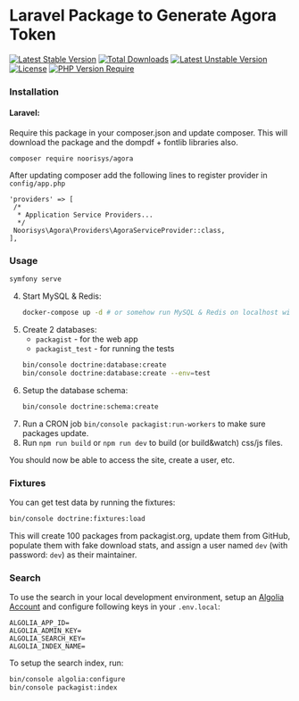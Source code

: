 # Laravel Package to Generate Agora Token

[![Latest Stable Version](http://poser.pugx.org/phpunit/phpunit/v)](https://packagist.org/packages/phpunit/phpunit) [![Total Downloads](http://poser.pugx.org/phpunit/phpunit/downloads)](https://packagist.org/packages/phpunit/phpunit) [![Latest Unstable Version](http://poser.pugx.org/phpunit/phpunit/v/unstable)](https://packagist.org/packages/phpunit/phpunit) [![License](http://poser.pugx.org/phpunit/phpunit/license)](https://packagist.org/packages/phpunit/phpunit) [![PHP Version Require](http://poser.pugx.org/phpunit/phpunit/require/php)](https://packagist.org/packages/phpunit/phpunit)

### Installation


   #### Laravel:
   Require this package in your composer.json and update composer. This will download the package and the dompdf + fontlib libraries also.
   
   ```
   composer require noorisys/agora
   ```
   
   After updating composer add the following lines to register provider in ```config/app.php```
   
   ```
   'providers' => [
    /*
     * Application Service Providers...
     */
    Noorisys\Agora\Providers\AgoraServiceProvider::class,
],
```
   
### Usage
   ```bash
   symfony serve
   ```
4. Start MySQL & Redis:
   ```bash
   docker-compose up -d # or somehow run MySQL & Redis on localhost without docker
   ```
5. Create 2 databases:
    - `packagist` - for the web app
    - `packagist_test` - for running the tests
   ```bash
   bin/console doctrine:database:create
   bin/console doctrine:database:create --env=test
   ```
6. Setup the database schema:
   ```bash
   bin/console doctrine:schema:create
   ```
7. Run a CRON job `bin/console packagist:run-workers` to make sure packages update.
8. Run `npm run build` or `npm run dev` to build (or build&watch) css/js files.

You should now be able to access the site, create a user, etc.

### Fixtures

You can get test data by running the fixtures:

```bash
bin/console doctrine:fixtures:load
 ```

This will create 100 packages from packagist.org, update them from GitHub,
populate them with fake download stats, and assign a user named `dev`
(with password: `dev`) as their maintainer.

### Search

To use the search in your local development environment, setup an
[Algolia Account](https://www.algolia.com/) and configure following keys
in your `.env.local`:

```dotenv
ALGOLIA_APP_ID=
ALGOLIA_ADMIN_KEY=
ALGOLIA_SEARCH_KEY=
ALGOLIA_INDEX_NAME=
```

To setup the search index, run:

```bash
bin/console algolia:configure
bin/console packagist:index
```

